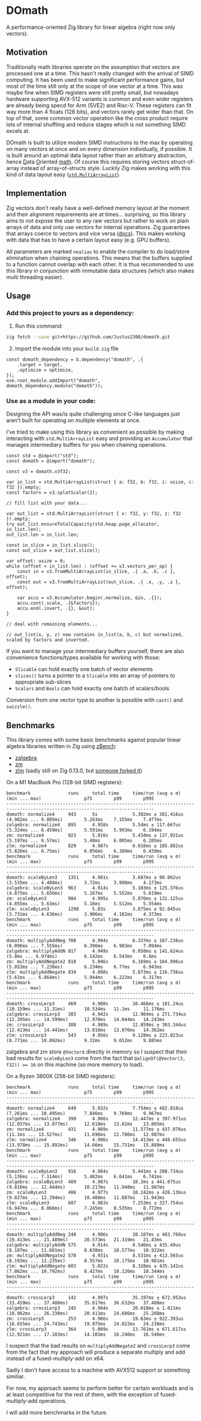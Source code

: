 # DOmath

A performance-oriented Zig library for linear algebra (right now only vectors).

## Motivation

Traditionally math libraries operate on the assumption that vectors are processed one at a time. This hasn't really changed with the arrival of SIMD computing. It has been used to make significant performance gains, but most of the time still only at the scope of one vector at a time. This was maybe fine when SIMD registers were still pretty small, but nowadays hardware supporting AVX-512 variants is common and even wider registers are already being specd for Arm (SVE2) and Risc-V. These registers can fit way more than 4 floats (128 bits), and vectors rarely get wider than that. On top of that, some common vector operation like the cross product require lots of internal shuffling and reduce stages which is not something SIMD excels at.

DOmath is built to utilize modern SIMD instructions to the max by operating on many vectors at once and on every dimension individually, if possible. It is built around an optimal data layout rather than an arbitrary abstraction, hence <ins>D</ins>ata <ins>O</ins>riented <ins>math</ins>.
Of course this requires storing vectors struct-of-array instead of array-of-structs style. Luckily Zig makes working with this kind of data layout easy ([`std.MultiArrayList`](https://github.com/ziglang/zig/blob/master/lib/std/multi_array_list.zig)).

## Implementation

Zig vectors don't really have a well-defined memory layout at the moment and their alignment requirements are at times... surprising, so this library aims to not expose the user to any raw vectors but rather to work on plain arrays of data and only use vectors for internal operations. Zig guarantees that arrays coerce to vectors and vice versa ([docs](https://ziglang.org/documentation/master/#Vectors)). This makes working with data that has to have a certain layout easy (e.g. GPU buffers).

All parameters are marked `noalias` to enable the compiler to do load/store elimination when chaining operations. This means that the buffers supplied to a function cannot overlap with each other.
It is thus recommended to use this library in conjunction with immutable data structures (which also makes multi threading easier).

## Usage

### Add this project to yours as a dependency:

1. Run this command:

```sh
zig fetch --save git+https://github.com/Justus2308/domath.git
```

2. Import the module into your `build.zig` file

```zig
const domath_dependency = b.dependency("domath", .{
    .target = target,
    .optimize = optimize,
});
exe.root_module.addImport("domath", domath_dependency.module("domath"));
```

### Use as a module in your code:

Designing the API was/is quite challenging since C-like languages just aren't built for operating on multiple elements at once.

I've tried to make using this library as convenient as possible by making interacting with `std.MultiArrayList` easy and providing an `Accumulator` that manages intermediary buffers for you when chaining operations.

```zig
const std = @import("std");
const domath = @import("domath");

const v3 = domath.v3f32;

var in_list = std.MultiArrayList(struct { a: f32, b: f32, i: usize, c: f32 }).empty;
const factors = v3.splatScalar(2);

// fill list with your data...

var out_list = std.MultiArrayList(struct { x: f32, y: f32, z: f32 }).empty;
try out_list.ensureTotalCapacity(std.heap.page_allocator, in_list.len);
out_list.len = in_list.len;

const in_slice = in_list.slice();
const out_slice = out_list.slice();

var offset: usize = 0;
while (offset < in_list.len) : (offset += v3.vectors_per_op) {
    const in = v3.fromMultiArrayList(in_slice, .{ .a, .b, .c }, offset);
    const out = v3.fromMultiArrayList(out_slice, .{ .x, .y, .z }, offset);

    var accu = v3.Accumulator.begin(.normalize, &in, .{});
    accu.cont(.scale, .{&factors});
    accu.end(.invert, .{}, &out);
}

// deal with remaining elements...

// out_list(x, y, z) now contains in_list(a, b, c) but normalized, scaled by factors and inverted.

```

If you want to manage your intermediary buffers yourself, there are also convenience functions/types available for working with those:

- `Slicable` can hold exactly one batch of vector elements
- `slices()` turns a pointer to a `Slicable` into an array of pointers to appropriate sub-slices
- `Scalars` and `Bools` can hold exactly one batch of scalars/bools

Conversion from one vector type to another is possible with `cast()` and `swizzle()`.

## Benchmarks

This library comes with some basic benchmarks against popular linear algebra libraries written in Zig using [zBench](https://github.com/hendriknielaender/zBench):

- [zalgebra](https://github.com/kooparse/zalgebra/)
- [zm](https://github.com/griush/zm)
- [zlm](https://github.com/ziglibs/zlm) (sadly still on Zig 0.13.0, but [someone forked it](https://github.com/nukkeldev/zlm))

On a M1 MacBook Pro (128-bit SIMD registers):

```
benchmark              runs     total time     time/run (avg ± σ)     (min ... max)                p75        p99        p995
-----------------------------------------------------------------------------------------------------------------------------
domath: normalize4     943      5s             5.302ms ± 381.416us    (4.982ms ... 9.005ms)        5.263ms    7.155ms    7.477ms
zalgebra: normalize4   895      4.958s         5.54ms ± 117.667us     (5.324ms ... 6.459ms)        5.591ms    5.993ms    6.194ms
zm: normalize4         923      5.016s         5.434ms ± 137.931us    (5.197ms ... 6.57ms)         5.48ms     6.005ms    6.205ms
zlm: normalize4        829      4.987s         6.016ms ± 105.882us    (5.826ms ... 6.75ms)         6.056ms    6.389ms    6.439ms
benchmark              runs     total time     time/run (avg ± σ)     (min ... max)                p75        p99        p995
-----------------------------------------------------------------------------------------------------------------------------
domath: scaleByLen3    1351     4.981s         3.687ms ± 90.062us     (3.535ms ... 4.488ms)        3.72ms     3.998ms    4.173ms
zalgebra: scaleByLen3  963      4.914s         5.103ms ± 125.376us    (4.875ms ... 5.656ms)        5.167ms    5.552ms    5.619ms
zm: scaleByLen3        984      4.995s         5.076ms ± 131.125us    (4.855ms ... 5.63ms)         5.16ms     5.512ms    5.554ms
zlm: scaleByLen3       1298     5.03s          3.875ms ± 92.845us     (3.731ms ... 4.636ms)        3.906ms    4.182ms    4.373ms
benchmark              runs     total time     time/run (avg ± σ)     (min ... max)                p75        p99        p995
-----------------------------------------------------------------------------------------------------------------------------
domath: multiplyAddNeg 788      4.994s         6.337ms ± 167.236us    (6.096ms ... 7.555ms)        6.396ms    6.983ms    7.094ms
zalgebra: multiplyAddN 817      4.949s         6.058ms ± 141.624us    (5.8ms ... 6.974ms)          6.142ms    6.543ms    6.6ms
zm: multiplyAddNegate2 818      5.046s         6.169ms ± 164.996us    (5.853ms ... 7.236ms)        6.234ms    6.77ms     6.943ms
zlm: multiplyAddNegate 834      4.898s         5.873ms ± 116.736us    (5.61ms ... 6.864ms)         5.944ms    6.222ms    6.317ms
benchmark              runs     total time     time/run (avg ± σ)     (min ... max)                p75        p99        p995
-----------------------------------------------------------------------------------------------------------------------------
domath: crossLerp3     469      4.908s         10.466ms ± 181.24us    (10.159ms ... 11.31ms)       10.534ms   11.1ms     11.176ms
zalgebra: crossLerp3   383      4.942s         12.904ms ± 271.734us   (12.395ms ... 14.599ms)      12.978ms   14.044ms   14.243ms
zm: crossLerp3         388      4.989s         12.859ms ± 303.344us   (12.413ms ... 14.441ms)      13.016ms   13.876ms   14.362ms
zlm: crossLerp3        543      4.956s         9.128ms ± 223.023us    (8.771ms ... 10.092ms)       9.32ms     9.652ms    9.885ms
```

zalgebra and zm store `@Vector`s directly in memory so I suspect that their bad results for `scaleByLen3` come from the fact that `@alignOf(@Vector(3, f32)) == 16` on this machine (so more memory to load).

On a Ryzen 3600X (256-bit SIMD registers):

```
benchmark              runs     total time     time/run (avg ± σ)     (min ... max)                p75        p99        p995
-----------------------------------------------------------------------------------------------------------------------------
domath: normalize4     649      5.032s         7.754ms ± 482.818us    (7.261ms ... 10.495ms)       7.846ms    9.769ms    9.967ms
zalgebra: normalize4   399      4.966s         12.447ms ± 397.971us   (12.037ms ... 13.877ms)      12.618ms   13.82ms    13.865ms
zm: normalize4         431      4.989s         11.577ms ± 437.076us   (11.1ms ... 13.527ms)        11.696ms   12.786ms   12.987ms
zlm: normalize4        346      4.986s         14.413ms ± 448.655us   (13.978ms ... 15.892ms)      14.66ms    15.731ms   15.889ms
benchmark              runs     total time     time/run (avg ± σ)     (min ... max)                p75        p99        p995
-----------------------------------------------------------------------------------------------------------------------------
domath: scaleByLen3    916      4.984s         5.441ms ± 288.734us    (5.136ms ... 7.114ms)        5.482ms    6.641ms    6.741ms
zalgebra: scaleByLen3  489      4.987s         10.2ms ± 441.075us     (9.816ms ... 12.444ms)       10.217ms   11.948ms   11.987ms
zm: scaleByLen3        486      4.977s         10.242ms ± 426.136us   (9.827ms ... 12.394ms)       10.408ms   11.887ms   11.943ms
zlm: scaleByLen3       687      4.983s         7.253ms ± 327.754us    (6.947ms ... 8.866ms)        7.245ms    8.535ms    8.772ms
benchmark              runs     total time     time/run (avg ± σ)     (min ... max)                p75        p99        p995
-----------------------------------------------------------------------------------------------------------------------------
domath: multiplyAddNeg 248      4.986s         20.107ms ± 483.768us   (19.413ms ... 21.489ms)      20.573ms   21.319ms   21.43ms
zalgebra: multiplyAddN 575      4.914s         8.546ms ± 435.49us     (8.187ms ... 11.601ms)       8.638ms    10.577ms   10.922ms
zm: multiplyAddNegate2 578      4.931s         8.531ms ± 413.565us    (8.193ms ... 12.235ms)       8.557ms    10.175ms   10.981ms
zlm: multiplyAddNegate 603      5.022s         8.328ms ± 435.142us    (7.862ms ... 10.792ms)       8.427ms    10.126ms   10.344ms
benchmark              runs     total time     time/run (avg ± σ)     (min ... max)                p75        p99        p995
-----------------------------------------------------------------------------------------------------------------------------
domath: crossLerp3     142      4.997s         35.197ms ± 672.953us   (33.459ms ... 37.408ms)      35.617ms   36.632ms   37.408ms
zalgebra: crossLerp3   245      4.904s         20.018ms ± 1.021ms     (18.962ms ... 26.338ms)      20.411ms   24.686ms   25.288ms
zm: crossLerp3         253      4.966s         19.63ms ± 922.393us    (18.655ms ... 24.743ms)      19.975ms   24.022ms   24.238ms
zlm: crossLerp3        364      5.009s         13.761ms ± 671.617us   (12.921ms ... 17.183ms)      14.101ms   16.246ms   16.546ms
```

I suspect that the bad results on `multiplyAddNegate2` and `crossLerp3` come from the fact that my approach will produce a separate multiply and add instead of a fused-multiply-add on x64.

Sadly I don't have access to a machine with AVX512 support or something similiar.

For now, my approach seems to perform better for certain workloads and is at least competitive for the rest of them, with the exception of fused-multiply-add operations.

I will add more benchmarks in the future.